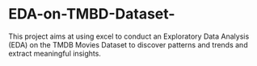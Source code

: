 # EDA-on-TMBD-Dataset-
This project aims at using excel to conduct an Exploratory Data Analysis (EDA) on  the TMDB Movies Dataset to discover patterns and trends and extract meaningful  insights.
